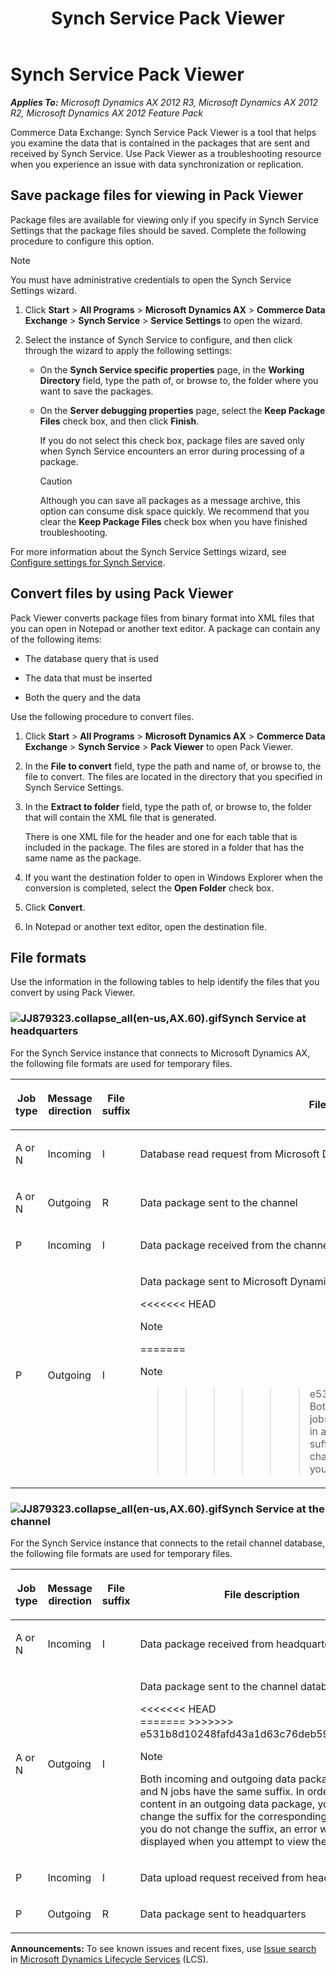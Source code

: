 ﻿---
title: Synch Service Pack Viewer
TOCTitle: Synch Service Pack Viewer
ms:assetid: 93002074-d4d3-4efe-9678-014f77e42f39
ms:mtpsurl: https://technet.microsoft.com/en-us/library/JJ879323(v=AX.60)
ms:contentKeyID: 50639280
ms.date: 05/18/2015
mtps_version: v=AX.60
---

# Synch Service Pack Viewer 


_**Applies To:** Microsoft Dynamics AX 2012 R3, Microsoft Dynamics AX 2012 R2, Microsoft Dynamics AX 2012 Feature Pack_

Commerce Data Exchange: Synch Service Pack Viewer is a tool that helps you examine the data that is contained in the packages that are sent and received by Synch Service. Use Pack Viewer as a troubleshooting resource when you experience an issue with data synchronization or replication.

## Save package files for viewing in Pack Viewer

Package files are available for viewing only if you specify in Synch Service Settings that the package files should be saved. Complete the following procedure to configure this option.


> [!NOTE]
> <P>You must have administrative credentials to open the Synch Service Settings wizard.</P>



1.  Click **Start** \> **All Programs** \> **Microsoft Dynamics AX** \> **Commerce Data Exchange** \> **Synch Service** \> **Service Settings** to open the wizard.

2.  Select the instance of Synch Service to configure, and then click through the wizard to apply the following settings:
    
      - On the **Synch Service specific properties** page, in the **Working Directory** field, type the path of, or browse to, the folder where you want to save the packages.
    
      - On the **Server debugging properties** page, select the **Keep Package Files** check box, and then click **Finish**.
        
        If you do not select this check box, package files are saved only when Synch Service encounters an error during processing of a package.
        

        > [!Caution]
        > <P>Although you can save all packages as a message archive, this option can consume disk space quickly. We recommend that you clear the <STRONG>Keep Package Files</STRONG> check box when you have finished troubleshooting.</P>



For more information about the Synch Service Settings wizard, see [Configure settings for Synch Service](configure-settings-for-synch-service.md).

## Convert files by using Pack Viewer

Pack Viewer converts package files from binary format into XML files that you can open in Notepad or another text editor. A package can contain any of the following items:

  - The database query that is used

  - The data that must be inserted

  - Both the query and the data

Use the following procedure to convert files.

1.  Click **Start** \> **All Programs** \> **Microsoft Dynamics AX** \> **Commerce Data Exchange** \> **Synch Service** \> **Pack Viewer** to open Pack Viewer.

2.  In the **File to convert** field, type the path and name of, or browse to, the file to convert. The files are located in the directory that you specified in Synch Service Settings.

3.  In the **Extract to folder** field, type the path of, or browse to, the folder that will contain the XML file that is generated.
    
    There is one XML file for the header and one for each table that is included in the package. The files are stored in a folder that has the same name as the package.

4.  If you want the destination folder to open in Windows Explorer when the conversion is completed, select the **Open Folder** check box.

5.  Click **Convert**.

6.  In Notepad or another text editor, open the destination file.

## File formats

Use the information in the following tables to help identify the files that you convert by using Pack Viewer.

### ![JJ879323.collapse\_all(en-us,AX.60).gif](images/Gg841655.collapse_all(en-us,AX.60).gif "JJ879323.collapse_all(en-us,AX.60).gif")Synch Service at headquarters

For the Synch Service instance that connects to Microsoft Dynamics AX, the following file formats are used for temporary files.

<table>
<colgroup>
<col style="width: 25%" />
<col style="width: 25%" />
<col style="width: 25%" />
<col style="width: 25%" />
</colgroup>
<thead>
<tr class="header">
<th><p>Job type</p></th>
<th><p>Message direction</p></th>
<th><p>File suffix</p></th>
<th><p>File description</p></th>
</tr>
</thead>
<tbody>
<tr class="odd">
<td><p>A or N</p></td>
<td><p>Incoming</p></td>
<td><p>I</p></td>
<td><p>Database read request from Microsoft Dynamics AX</p></td>
</tr>
<tr class="even">
<td><p>A or N</p></td>
<td><p>Outgoing</p></td>
<td><p>R</p></td>
<td><p>Data package sent to the channel</p></td>
</tr>
<tr class="odd">
<td><p>P</p></td>
<td><p>Incoming</p></td>
<td><p>I</p></td>
<td><p>Data package received from the channel</p></td>
</tr>
<tr class="even">
<td><p>P</p></td>
<td><p>Outgoing</p></td>
<td><p>I</p></td>
<td><p>Data package sent to Microsoft Dynamics AX</p>
<<<<<<< HEAD
<div>

> [!NOTE]  
=======
  
> [!Note]  
>>>>>>> e531b8d10248fafd43a1d63c76deb5911fa94209
> Both incoming and outgoing data packages for P jobs have the same suffix. In order to view content in an outgoing data package, you must change the suffix for the corresponding file to R. If you do not change the suffix, an error will be displayed when you attempt to view the package.
 
</td>
</tr>
</tbody>
</table>


### ![JJ879323.collapse\_all(en-us,AX.60).gif](images/Gg841655.collapse_all(en-us,AX.60).gif "JJ879323.collapse_all(en-us,AX.60).gif")Synch Service at the channel

For the Synch Service instance that connects to the retail channel database, the following file formats are used for temporary files.

<table>
<colgroup>
<col style="width: 25%" />
<col style="width: 25%" />
<col style="width: 25%" />
<col style="width: 25%" />
</colgroup>
<thead>
<tr class="header">
<th><p>Job type</p></th>
<th><p>Message direction</p></th>
<th><p>File suffix</p></th>
<th><p>File description</p></th>
</tr>
</thead>
<tbody>
<tr class="odd">
<td><p>A or N</p></td>
<td><p>Incoming</p></td>
<td><p>I</p></td>
<td><p>Data package received from headquarters</p></td>
</tr>
<tr class="even">
<td><p>A or N</p></td>
<td><p>Outgoing</p></td>
<td><p>I</p></td>
<td><p>Data package sent to the channel database</p>
<<<<<<< HEAD
<div>
=======
>>>>>>> e531b8d10248fafd43a1d63c76deb5911fa94209

> [!Note]  
> Both incoming and outgoing data packages for A and N jobs have the same suffix. In order to view content in an outgoing data package, you must change the suffix for the corresponding file to R. If you do not change the suffix, an error will be displayed when you attempt to view the package.
 
</td>
</tr>
<tr class="odd">
<td><p>P</p></td>
<td><p>Incoming</p></td>
<td><p>I</p></td>
<td><p>Data upload request received from headquarters</p></td>
</tr>
<tr class="even">
<td><p>P</p></td>
<td><p>Outgoing</p></td>
<td><p>R</p></td>
<td><p>Data package sent to headquarters</p></td>
</tr>
</tbody>
</table>

  
**Announcements:** To see known issues and recent fixes, use [Issue search](http://go.microsoft.com/fwlink/?linkid=389258) in [Microsoft Dynamics Lifecycle Services](http://go.microsoft.com/fwlink/?linkid=306505) (LCS).

